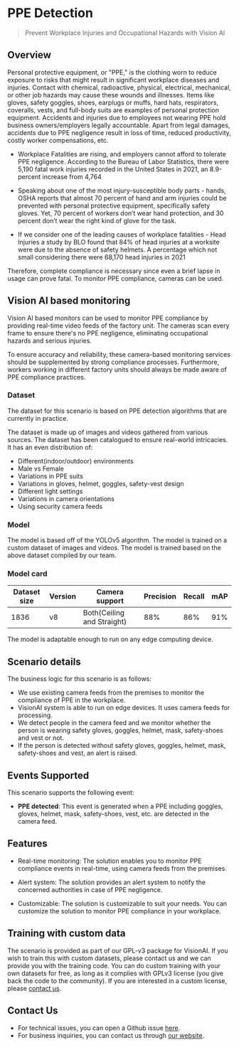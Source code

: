 # **PPE Detection**

> Prevent Workplace Injuries and Occupational Hazards with Vision AI


## Overview

Personal protective equipment, or "PPE," is the clothing worn to reduce exposure to risks that might result in significant workplace diseases and injuries. Contact with chemical, radioactive, physical, electrical, mechanical, or other job hazards may cause these wounds and illnesses. Items like gloves, safety goggles, shoes, earplugs or muffs, hard hats, respirators, coveralls, vests, and full-body suits are examples of personal protection equipment. Accidents and injuries due to employees not wearing PPE hold business owners/employers legally accountable. Apart from legal damages, accidents due to PPE negligence result in loss of time, reduced productivity, costly worker compensations, etc.

- Workplace Fatalities are rising, and employers cannot afford to tolerate PPE negligence. According to the Bureau of Labor Statistics, there were 5,190 fatal work injuries recorded in the United States in 2021, an 8.9-percent increase from 4,764

- Speaking about one of the most injury-susceptible body parts - hands, OSHA reports that almost 70 percent of hand and arm injuries could be prevented with personal protective equipment, specifically safety gloves. Yet, 70 percent of workers don’t wear hand protection, and 30 percent don’t wear the right kind of glove for the task.

- If we consider one of the leading causes of workplace fatalities - Head Injuries a study by BLO found that 84% of head injuries at a worksite were due to the absence of safety helmets. A percentage which not small considering there were 68,170 head injuries in 2021

Therefore, complete compliance is necessary since even a brief lapse in usage can prove fatal. To monitor PPE compliance, cameras can be used.

## Vision AI based monitoring

Vision AI based monitors can be used to monitor PPE compliance by providing real-time video feeds of the factory unit. The cameras scan every frame to ensure there's no PPE negligence, eliminating occupational hazards and serious injuries.

To ensure accuracy and reliability, these camera-based monitoring services should be supplemented by strong compliance processes. Furthermore, workers working in different factory units should always be made aware of PPE compliance practices.


### Dataset

The dataset for this scenario is based on PPE detection algorithms that are currently in practice.

The dataset is made up of images and videos gathered from various sources. The dataset has been catalogued to ensure real-world intricacies. It has an even distribution of:

- Different(indoor/outdoor) environments
- Male vs Female
- Variations in PPE suits
- Variations in gloves, helmet, goggles, safety-vest design
- Different light settings
- Variations in camera orientations
- Using security camera feeds


### Model

The model is based off of the YOLOv5 algorithm. The model is trained on a custom dataset of images and videos. The model is trained based on the above dataset compiled by our team.

### Model card

<div class="table">
    <table class="fl-table">
        <thead>
        <tr><th>Dataset size</th>
            <th>Version</th>
            <th>Camera support</th>
            <th>Precision</th>
            <th>Recall</th>
            <th> mAP  </th>  
        </thead>
        <tbody>
        <tr>
            <td>1836</td>
            <td>v8</td>
            <td>Both(Ceiling and Straight)</td>
            <td>88% </td>
            <td>86% </td>
            <td>91% </td>
        </tr>
        </tbody>
    </table>
</div>

The model is adaptable enough to run on any edge computing device.

## Scenario details

The business logic for this scenario is as follows:

- We use existing camera feeds from the premises to monitor the compliance of PPE in the workplace.
- VisionAI system is able to run on edge devices. It uses camera feeds for processing.
- We detect people in the camera feed and we monitor whether the person is wearing safety gloves, goggles, helmet, mask, safety-shoes and vest or not.
- If the person is detected without safety gloves, goggles, helmet, mask, safety-shoes and vest, an alert is raised.

## Events Supported

This scenario supports the following event:

- **PPE detected**: This event is generated when a PPE including goggles, gloves, helmet, mask, safety-shoes, vest, etc. are detected in the camera feed.

## Features

- Real-time monitoring: The solution enables you to monitor PPE compliance events in real-time, using camera feeds from the premises.

- Alert system: The solution provides an alert system to notify the concerned authorities in case of PPE negligence.

- Customizable: The solution is customizable to suit your needs. You can customize the solution to monitor PPE compliance in your workplace.



## Training with custom data

The scenario is provided as part of our GPL-v3 package for VisionAI. If you wish to train this with custom datasets, please contact us and we can provide you with the training code. You can do custom training with your own datasets for free, as long as it complies with GPLv3 license (you give back the code to the community). If you are interested in a custom license, please [contact us](../company/contact.md).

## Contact Us

- For technical issues, you can open a Github issue [here](https://github.com/visionify/visionai).
- For business inquiries, you can contact us through [our website](https://visionify.ai/contact).
